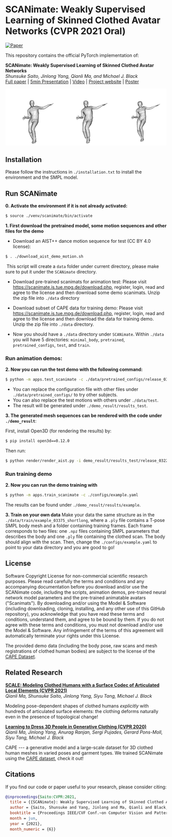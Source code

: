 # SCANimate: Weakly Supervised Learning of Skinned Clothed Avatar Networks (CVPR 2021 Oral)

[![Paper](https://img.shields.io/badge/arXiv-Paper-b31b1b.svg)](https://arxiv.org/pdf/2104.03313)

This repository contains the official PyTorch implementation of:

**SCANimate: Weakly Supervised Learning of Skinned Clothed Avatar Networks** <br>*Shunsuke Saito, Jinlong Yang, Qianli Ma, and Michael J. Black* <br>[Full paper](https://arxiv.org/pdf/2104.03313.pdf) | [5min Presentation](https://youtu.be/EeNFvmNuuog) | [Video](https://youtu.be/ohavL55Oznw) | [Project website](https://scanimate.is.tue.mpg.de/) | [Poster](https://scanimate.is.tue.mpg.de/media/upload/poster/CVPR_poster_SCANimate.pdf)

![](teaser/aist_0.gif)


## Installation
Please follow the instructions in `./installation.txt` to install the environment and the SMPL model.

## Run SCANimate
**0. Activate the environment if it is not already activated:**
```sh
$ source ./venv/scanimate/bin/activate
```

**1. First download the pretrained model, some motion sequences and other files for the demo**

- Download an AIST++ dance motion sequence for test (CC BY 4.0 license):

```sh
$ . ./download_aist_demo_motion.sh
```
​		This script will create a `data` folder under current directory, please make sure to put it under the `SCANimate` directory.

- Download pre-trained scanimats for animation test:
  Please visit https://scanimate.is.tue.mpg.de/download.php, register, login, read and agree to the license and then download some demo scanimats.
  Unzip the zip file into `./data` directory

- Download subset of CAPE data for training demo:
  Please visit https://scanimate.is.tue.mpg.de/download.php, register, login, read and agree to the license and then download the data for training demo.
  Unzip the zip file into `./data` directory.

- Now you should have a `./data` directory under `SCANimate`. Within `./data` you will have 5 directories: `minimal_body`, `pretrained`, `pretrained_configs`, `test`, and `train`.


### Run animation demos:
**2. Now you can run the test demo with the following command:**

```sh
$ python -m apps.test_scanimate -c ./data/pretrained_configs/release_03223_shortlong.yaml -t ./data/test/gLO_sBM_cAll_d14_mLO1_ch05
```
- You can replace the configuration file with other files under `./data/pretrained_configs/` to try other subjects.
- You can also replace the test motions with others under `./data/test`.
- The result will be generated under `./demo_result/results_test`.

**3. The generated mesh sequences can be rendered with the code under `./demo_result`**:

First, install Open3D (for rendering the results) by:

```sh
$ pip install open3d==0.12.0
```

Then run:

```sh
$ python render/render_aist.py -i demo_result/results_test/release_03223_shortlong_test_gLO_sBM_cAll_d14_mLO1_ch05/ -o demo_result
```
### Run training demo
**2. Now you can run the demo training with**
```sh
$ python -m apps.train_scanimate -c ./configs/example.yaml
```
The results can be found under `./demo_result/results/example`.

**3. Train on your own data**
Make your data the same structure as in the `./data/train/example_03375_shortlong`, where a `.ply` file contains a T-pose SMPL body mesh and a folder containing training frames.
Each frame corresponds to two files: one `.npz` files containing SMPL parameters that describes the body and one `.ply` file containing the clothed scan. The body should align with the scan.
Then, change the `./configs/example.yaml` to point to your data directory and you are good to go!

## License
Software Copyright License for non-commercial scientific research purposes. Please read carefully the terms and conditions and any accompanying documentation before you download and/or use the SCANimate code, including the scripts, animation demos, pre-trained neural network model parameters and the pre-trained animatable avatars ("Scanimats"). By downloading and/or using the Model & Software (including downloading, cloning, installing, and any other use of this GitHub repository), you acknowledge that you have read these terms and conditions, understand them, and agree to be bound by them. If you do not agree with these terms and conditions, you must not download and/or use the Model & Software. Any infringement of the terms of this agreement will automatically terminate your rights under this License.

The provided demo data (including the body pose, raw scans and mesh registrations of clothed human bodies) are subject to the license of the [CAPE Dataset](https://cape.is.tue.mpg.de/).

## Related Research
**[SCALE: Modeling Clothed Humans with a Surface Codec of Articulated Local Elements (CVPR 2021)](https://qianlim.github.io/SCALE)**<br>
*Qianli Ma, Shunsuke Saito, Jinlong Yang, Siyu Tang, Michael J. Black*

Modeling pose-dependent shapes of clothed humans *explicitly* with hundreds of articulated surface elements: the clothing deforms naturally even in the presence of topological change!

**[Learning to Dress 3D People in Generative Clothing (CVPR 2020)](https://cape.is.tue.mpg.de/)**<br>
*Qianli Ma, Jinlong Yang, Anurag Ranjan, Sergi Pujades, Gerard Pons-Moll, Siyu Tang, Michael J. Black*

CAPE --- a generative model and a large-scale dataset for 3D clothed human meshes in varied poses and garment types. 
We trained SCANimate using the [CAPE dataset](https://cape.is.tue.mpg.de/dataset), check it out!


## Citations
If you find our code or paper useful to your research, please consider citing:

```bibtex
@inproceedings{Saito:CVPR:2021,
  title = {{SCANimate}: Weakly Supervised Learning of Skinned Clothed Avatar Networks},
  author = {Saito, Shunsuke and Yang, Jinlong and Ma, Qianli and Black, Michael J.},
  booktitle = {Proceedings IEEE/CVF Conf.~on Computer Vision and Pattern Recognition (CVPR)},
  month = jun,
  year = {2021},
  month_numeric = {6}}
```



